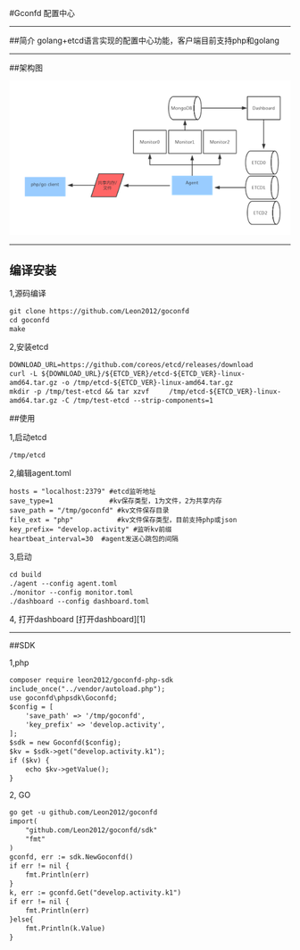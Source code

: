 ﻿#Gconfd 配置中心


----------


##简介
golang+etcd语言实现的配置中心功能，客户端目前支持php和golang


----------


##架构图

![avatar](./documents/img0.png)


----------

## 编译安装

1,源码编译

    git clone https://github.com/Leon2012/goconfd
    cd goconfd
    make

2,安装etcd

    DOWNLOAD_URL=https://github.com/coreos/etcd/releases/download
    curl -L ${DOWNLOAD_URL}/${ETCD_VER}/etcd-${ETCD_VER}-linux-amd64.tar.gz -o /tmp/etcd-${ETCD_VER}-linux-amd64.tar.gz
    mkdir -p /tmp/test-etcd && tar xzvf     /tmp/etcd-${ETCD_VER}-linux-amd64.tar.gz -C /tmp/test-etcd --strip-components=1


##使用

1,启动etcd

    /tmp/etcd
    
2,编辑agent.toml

    hosts = "localhost:2379" #etcd监听地址
    save_type=1              #kv保存类型，1为文件，2为共享内存
    save_path = "/tmp/goconfd" #kv文件保存目录 
    file_ext = "php"           #kv文件保存类型，目前支持php或json
    key_prefix= "develop.activity" #监听kv前缀
    heartbeat_interval=30  #agent发送心跳包的间隔 

3,启动

    cd build
    ./agent --config agent.toml 
    ./monitor --config monitor.toml
    ./dashboard --config dashboard.toml
    
4, 打开dashboard
[打开dashboard][1]


----------


##SDK

1,php

    composer require leon2012/goconfd-php-sdk
    include_once("../vendor/autoload.php");
    use goconfd\phpsdk\Goconfd;
    $config = [
        'save_path' => '/tmp/goconfd',
        'key_prefix' => 'develop.activity',
    ];
    $sdk = new Goconfd($config);
    $kv = $sdk->get("develop.activity.k1");
    if ($kv) {
        echo $kv->getValue();
    }
    
2, GO

    go get -u github.com/Leon2012/goconfd
    import(
        "github.com/Leon2012/goconfd/sdk"
        "fmt"
    )
    gconfd, err := sdk.NewGoconfd()
    if err != nil {
        fmt.Println(err)
    }
    k, err := gconfd.Get("develop.activity.k1")
    if err != nil {
        fmt.Println(err)
    }else{
        fmt.Println(k.Value)
    }